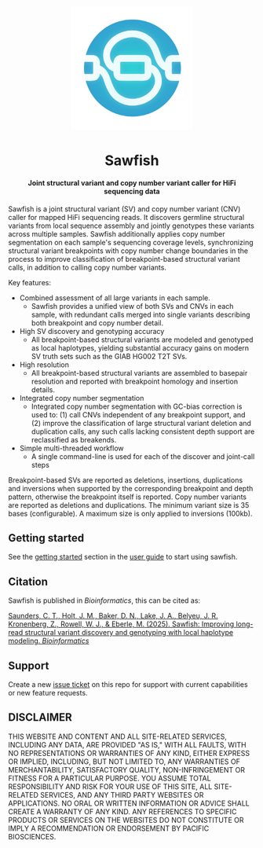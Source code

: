 <h1 align="center"><img width="250px" src="img/logo.svg"/></h1>

<h1 align="center">Sawfish</h1>

<h4 align="center">Joint structural variant and copy number variant caller for HiFi sequencing data</h3>

Sawfish is a joint structural variant (SV) and copy number variant (CNV) caller for mapped HiFi sequencing reads. It discovers germline structural variants from local sequence assembly and jointly genotypes these variants across multiple samples. Sawfish additionally applies copy number segmentation on each sample's sequencing coverage levels, synchronizing structural variant breakpoints with copy number change boundaries in the process to improve classification of breakpoint-based structural variant calls, in addition to calling copy number variants.

Key features:
- Combined assessment of all large variants in each sample.
  - Sawfish provides a unified view of both SVs and CNVs in each sample, with redundant calls merged into single variants describing both breakpoint and copy number detail.
- High SV discovery and genotyping accuracy
  - All breakpoint-based structural variants are modeled and genotyped as local haplotypes, yielding substantial accuracy gains on modern SV truth sets such as the GIAB HG002 T2T SVs. 
- High resolution
  - All breakpoint-based structural variants are assembled to basepair resolution and reported with breakpoint homology and insertion details.
- Integrated copy number segmentation
  - Integrated copy number segmentation with GC-bias correction is used to: (1) call CNVs independent of any breakpoint support, and (2) improve the classification of large structural variant deletion and duplication calls, any such calls lacking consistent depth support are reclassified as breakends.
- Simple multi-threaded workflow
  - A single command-line is used for each of the discover and joint-call steps

Breakpoint-based SVs are reported as deletions, insertions, duplications and inversions when supported by the corresponding breakpoint and depth pattern, otherwise the breakpoint itself is reported. Copy number variants are reported as deletions and duplications. The minimum variant size is 35 bases (configurable). A maximum size is only applied to inversions (100kb).

## Getting started

See the [getting started](docs/user_guide.md#getting-started) section in the [user guide](docs/user_guide.md) to start using sawfish.

## Citation

Sawfish is published in *Bioinformatics*, this can be cited as:

[Saunders, C. T., Holt, J. M., Baker, D. N., Lake, J. A., Belyeu, J. R. Kronenberg, Z., Rowell, W. J., & Eberle, M. (2025). Sawfish: Improving long-read structural variant discovery and genotyping with local haplotype modeling. *Bioinformatics*](https://doi.org/10.1093/bioinformatics/btaf136)

## Support

Create a new [issue ticket](https://github.com/PacificBiosciences/sawfish/issues) on this repo for support with current capabilities or new feature requests.

## DISCLAIMER
THIS WEBSITE AND CONTENT AND ALL SITE-RELATED SERVICES, INCLUDING ANY DATA, ARE PROVIDED "AS IS," WITH ALL FAULTS, WITH NO REPRESENTATIONS OR WARRANTIES OF ANY KIND, EITHER EXPRESS OR IMPLIED, INCLUDING, BUT NOT LIMITED TO, ANY WARRANTIES OF MERCHANTABILITY, SATISFACTORY QUALITY, NON-INFRINGEMENT OR FITNESS FOR A PARTICULAR PURPOSE. YOU ASSUME TOTAL RESPONSIBILITY AND RISK FOR YOUR USE OF THIS SITE, ALL SITE-RELATED SERVICES, AND ANY THIRD PARTY WEBSITES OR APPLICATIONS. NO ORAL OR WRITTEN INFORMATION OR ADVICE SHALL CREATE A WARRANTY OF ANY KIND. ANY REFERENCES TO SPECIFIC PRODUCTS OR SERVICES ON THE WEBSITES DO NOT CONSTITUTE OR IMPLY A RECOMMENDATION OR ENDORSEMENT BY PACIFIC BIOSCIENCES.
